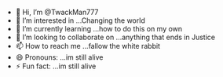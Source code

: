 - 👋 Hi, I’m @TwackMan777
- 👀 I’m interested in ...Changing the world
- 🌱 I’m currently learning ...how to do this on my own
- 💞️ I’m looking to collaborate on ...anything that ends in Justice
- 📫 How to reach me ...fallow the white rabbit
- 😄 Pronouns: ...im still alive
- ⚡ Fun fact: ...im still alive

<!---
TwackMan777/TwackMan777 is a ✨ special ✨ repository because its `README.md` (this file) appears on your GitHub profile.
You can click the Preview link to take a look at your changes.
--->
